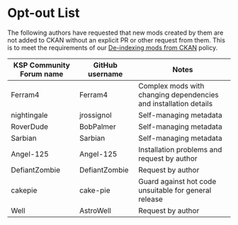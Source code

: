 # Opt-out List

The following authors have requested that new mods created by them are not added to CKAN without an explicit PR or other request from them. This is to meet the requirements of our [De-indexing mods from CKAN](de-indexing.md) policy.

KSP Community Forum name | GitHub username | Notes
-----------|------------|--------------------------
Ferram4 | Ferram4 | Complex mods with changing dependencies and installation details
nightingale | jrossignol | Self-managing metadata
RoverDude | BobPalmer | Self-managing metadata
Sarbian | Sarbian | Self-managing metadata
Angel-125 | Angel-125 | Installation problems and request by author
DefiantZombie | DefiantZombie | Request by author
cakepie | cake-pie | Guard against hot code unsuitable for general release
Well | AstroWell | Request by author
